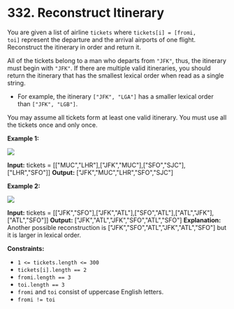# 332. Reconstruct Itinerary

You are given a list of airline `tickets` where `tickets[i] = [fromi, toi]` represent the departure and the arrival airports of one flight. Reconstruct the itinerary in order and return it.

All of the tickets belong to a man who departs from `"JFK"`, thus, the itinerary must begin with `"JFK"`. If there are multiple valid itineraries, you should return the itinerary that has the smallest lexical order when read as a single string.

- For example, the itinerary `["JFK", "LGA"]` has a smaller lexical order than `["JFK", "LGB"]`.

You may assume all tickets form at least one valid itinerary. You must use all the tickets once and only once.

**Example 1:**

![](https://assets.leetcode.com/uploads/2021/03/14/itinerary1-graph.jpg)

**Input:** tickets = [["MUC","LHR"],["JFK","MUC"],["SFO","SJC"],["LHR","SFO"]]
**Output:** ["JFK","MUC","LHR","SFO","SJC"]

**Example 2:**

![](https://assets.leetcode.com/uploads/2021/03/14/itinerary2-graph.jpg)

**Input:** tickets = [["JFK","SFO"],["JFK","ATL"],["SFO","ATL"],["ATL","JFK"],["ATL","SFO"]]
**Output:** ["JFK","ATL","JFK","SFO","ATL","SFO"]
**Explanation:** Another possible reconstruction is ["JFK","SFO","ATL","JFK","ATL","SFO"] but it is larger in lexical order.

**Constraints:**

- `1 <= tickets.length <= 300`
- `tickets[i].length == 2`
- `fromi.length == 3`
- `toi.length == 3`
- `fromi` and `toi` consist of uppercase English letters.
- `fromi != toi`